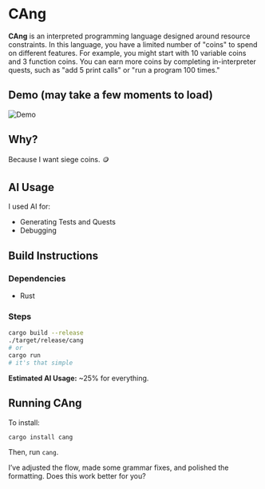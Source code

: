 # CAng

**CAng** is an interpreted programming language designed around resource constraints. In this language, you have a limited number of "coins" to spend on different features.
For example, you might start with 10 variable coins and 3 function coins. You can earn more coins by completing in-interpreter quests, such as "add 5 print calls" or "run a program 100 times."

## Demo (may take a few moments to load)

![Demo](/media/Screen%20Recording%202025-10-05%20at%203.57.10 PM.gif)

## Why?

Because I want siege coins. 🪙

## AI Usage

I used AI for:

* Generating Tests and Quests
* Debugging

## Build Instructions

### Dependencies

* Rust

### Steps

```sh
cargo build --release
./target/release/cang
# or
cargo run
# it's that simple
```

**Estimated AI Usage:** ~25% for everything.

## Running CAng

To install:

```sh
cargo install cang
```

Then, run `cang`.

I’ve adjusted the flow, made some grammar fixes, and polished the formatting. Does this work better for you?
